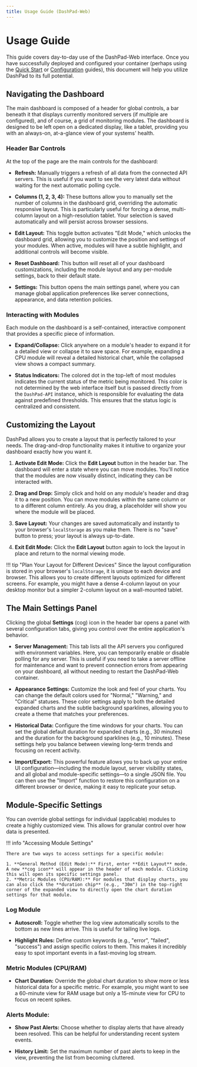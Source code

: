 ```yaml
---
title: Usage Guide (DashPad-Web)
---
```


# Usage Guide

This guide covers day-to-day use of the DashPad-Web interface. Once you have successfully deployed and configured your container (perhaps using the [Quick Start](./quick-start.md) or [Configuration](./configuration.md) guides), this document will help you utilize DashPad to its full potential.

## Navigating the Dashboard

The main dashboard is composed of a header for global controls, a bar beneath it that displays currently monitored servers (if multiple are configured), and of course, a grid of monitoring modules. The dashboard is designed to be left open on a dedicated display, like a tablet, providing you with an always-on, at-a-glance view of your systems' health.

### Header Bar Controls

At the top of the page are the main controls for the dashboard:

-   **Refresh:** Manually triggers a refresh of all data from the connected API servers. This is useful if you want to see the very latest data without waiting for the next automatic polling cycle.

-   **Columns (1, 2, 3, 4):** These buttons allow you to manually set the number of columns in the dashboard grid, overriding the automatic responsive layout. This is particularly useful for forcing a dense, multi-column layout on a high-resolution tablet. Your selection is saved automatically and will persist across browser sessions.

-   **Edit Layout:** This toggle button activates "Edit Mode," which unlocks the dashboard grid, allowing you to customize the position and settings of your modules. When active, modules will have a subtle highlight, and additional controls will become visible.

-   **Reset Dashboard:** This button will reset all of your dashboard customizations, including the module layout and any per-module settings, back to their default state.

-   **Settings:** This button opens the main settings panel, where you can manage global application preferences like server connections, appearance, and data retention policies.



### Interacting with Modules

Each module on the dashboard is a self-contained, interactive component that provides a specific piece of information.

-   **Expand/Collapse:** Click anywhere on a module's header to expand it for a detailed view or collapse it to save space. For example, expanding a CPU module will reveal a detailed historical chart, while the collapsed view shows a compact summary.

-   **Status Indicators:** The colored dot in the top-left of most modules indicates the current status of the metric being monitored. This color is not determined by the web interface itself but is passed directly from the `DashPad-API` instance, which is responsible for evaluating the data against predefined thresholds. This ensures that the status logic is centralized and consistent.


## Customizing the Layout

DashPad allows you to create a layout that is perfectly tailored to your needs. The drag-and-drop functionality makes it intuitive to organize your dashboard exactly how you want it.

1.  **Activate Edit Mode:** Click the **Edit Layout** button in the header bar. The dashboard will enter a state where you can move modules. You'll notice that the modules are now visually distinct, indicating they can be interacted with.

2.  **Drag and Drop:** Simply click and hold on any module's header and drag it to a new position. You can move modules within the same column or to a different column entirely. As you drag, a placeholder will show you where the module will be placed.

3.  **Save Layout:** Your changes are saved automatically and instantly to your browser's `localStorage` as you make them. There is no "save" button to press; your layout is always up-to-date.

4.  **Exit Edit Mode:** Click the **Edit Layout** button again to lock the layout in place and return to the normal viewing mode.


!!! tip "Plan Your Layout for Different Devices" 
    Since the layout configuration is stored in your browser's `localStorage`, it is unique to each device and browser. This allows you to create different layouts optimized for different screens. For example, you might have a dense 4-column layout on your desktop monitor but a simpler 2-column layout on a wall-mounted tablet.

## The Main Settings Panel

Clicking the global **Settings** (cog) icon in the header bar opens a panel with several configuration tabs, giving you control over the entire application's behavior.

-   **Server Management:** This tab lists all the API servers you configured with environment variables. Here, you can temporarily enable or disable polling for any server. This is useful if you need to take a server offline for maintenance and want to prevent connection errors from appearing on your dashboard, all without needing to restart the DashPad-Web container.

-   **Appearance Settings:** Customize the look and feel of your charts. You can change the default colors used for "Normal," "Warning," and "Critical" statuses. These color settings apply to both the detailed expanded charts and the subtle background sparklines, allowing you to create a theme that matches your preferences.

-   **Historical Data:** Configure the time windows for your charts. You can set the global default duration for expanded charts (e.g., 30 minutes) and the duration for the background sparklines (e.g., 10 minutes). These settings help you balance between viewing long-term trends and focusing on recent activity.

-   **Import/Export:** This powerful feature allows you to back up your entire UI configuration—including the module layout, server visibility states, and all global and module-specific settings—to a single JSON file. You can then use the "Import" function to restore this configuration on a different browser or device, making it easy to replicate your setup.


## Module-Specific Settings

You can override global settings for individual (applicable) modules to create a highly customized view. This allows for granular control over how data is presented.

!!! info "Accessing Module Settings" 

    There are two ways to access settings for a specific module:

    1. **General Method (Edit Mode):** First, enter **Edit Layout** mode. A new **cog icon** will appear in the header of each module. Clicking this will open its specific settings panel.
    2. **Metric Modules (CPU/RAM):** For modules that display charts, you can also click the **duration chip** (e.g., "30m") in the top-right corner of the expanded view to directly open the chart duration settings for that module.


### Log Module

-   **Autoscroll:** Toggle whether the log view automatically scrolls to the bottom as new lines arrive. This is useful for tailing live logs.

-   **Highlight Rules:** Define custom keywords (e.g., "error", "failed", "success") and assign specific colors to them. This makes it incredibly easy to spot important events in a fast-moving log stream.

### Metric Modules (CPU/RAM)

-   **Chart Duration:** Override the global chart duration to show more or less historical data for a specific metric. For example, you might want to see a 60-minute view for RAM usage but only a 15-minute view for CPU to focus on recent spikes.

### Alerts Module:

-   **Show Past Alerts:** Choose whether to display alerts that have already been resolved. This can be helpful for understanding recent system events.

-   **History Limit:** Set the maximum number of past alerts to keep in the view, preventing the list from becoming cluttered.
